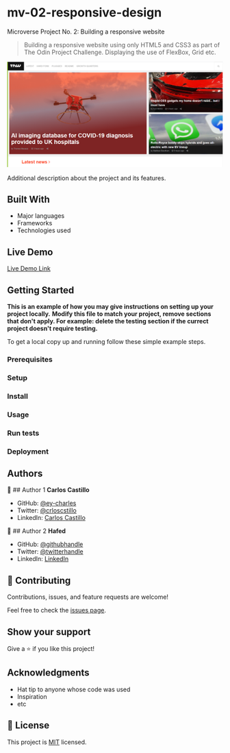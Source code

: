 # mv-02-responsive-design

Microverse Project No. 2: Building a responsive website

> Building a responsive website using only HTML5 and CSS3 as part of The Odin Project Challenge. Displaying the use of FlexBox, Grid etc.

![screenshot](./screenshot.PNG)

Additional description about the project and its features.

## Built With

- Major languages
- Frameworks
- Technologies used

## Live Demo

[Live Demo Link](https://ey-charles.github.io/mv-02-responsive-design/)

## Getting Started

**This is an example of how you may give instructions on setting up your project locally.**
**Modify this file to match your project, remove sections that don't apply. For example: delete the testing section if the currect project doesn't require testing.**

To get a local copy up and running follow these simple example steps.

### Prerequisites

### Setup

### Install

### Usage

### Run tests

### Deployment

## Authors

👤 ## Author 1 **Carlos Castillo**

- GitHub: [@ey-charles](https://github.com/ey-charles)
- Twitter: [@crloscstillo](https://twitter.com/crloscstillo)
- LinkedIn: [Carlos Castillo](https://www.linkedin.com/in/carlos-castillo-70430711a/)

👤 ## Author 2 **Hafed**

- GitHub: [@githubhandle](https://github.com/hafedefheij)
- Twitter: [@twitterhandle](https://twitter.com/hafedefheij)
- LinkedIn: [LinkedIn](https://www.linkedin.com/in/hafedefhej/)

## 🤝 Contributing

Contributions, issues, and feature requests are welcome!

Feel free to check the [issues page](issues/).

## Show your support

Give a ⭐️ if you like this project!

## Acknowledgments

- Hat tip to anyone whose code was used
- Inspiration
- etc

## 📝 License

This project is [MIT](lic.url) licensed.

